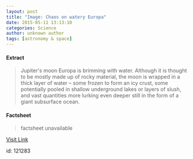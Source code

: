 ```yaml
---
layout: post
title: "Image: Chaos on watery Europa"
date: 2015-05-11 13:13:10
categories: Science
author: unknown author
tags: [astronomy & space]
---
```



#### Extract
>Jupiter's moon Europa is brimming with water. Although it is thought to be mostly made up of rocky material, the moon is wrapped in a thick layer of water – some frozen to form an icy crust, some potentially pooled in shallow underground lakes or layers of slush, and vast quantities more lurking even deeper still in the form of a giant subsurface ocean.

#### Factsheet
>factsheet unavailable

[Visit Link](http://phys.org/news350554382.html)

id:  121283
